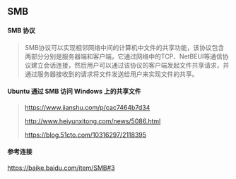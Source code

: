 ## SMB

#### SMB 协议

> ​		SMB协议可以实现相邻网络中间的计算机中文件的共享功能，该协议包含两部分分别是服务器端和客户端，它通过网络中的TCP、NetBEUI等通信协议建立会话连接，然后用户可以通过该协议的客户端发起文件共享请求，并通过服务器接收到的请求将文件发送给用户来实现文件的共享。



#### Ubuntu 通过 SMB 访问 Windows 上的共享文件

> https://www.jianshu.com/p/cac7464b7d34
>
> http://www.heiyunxitong.com/news/5086.html
>
> https://blog.51cto.com/10316297/2118395



#### 参考连接

https://baike.baidu.com/item/SMB#3